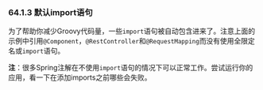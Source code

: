 ### 64.1.3 默认import语句

为了帮助你减少Groovy代码量，一些`import`语句被自动包含进来了。注意上面的示例中引用`@Component`，`@RestController`和`@RequestMapping`而没有使用全限定名或`import`语句。

**注**：很多Spring注解在不使用`import`语句的情况下可以正常工作。尝试运行你的应用，看一下在添加imports之前哪些会失败。
